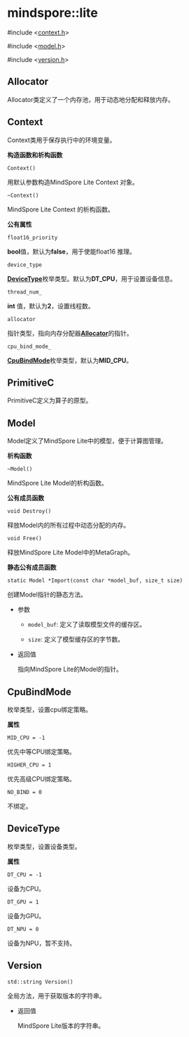 # mindspore::lite

#include &lt;[context.h](https://gitee.com/mindspore/mindspore/blob/r1.0/mindspore/lite/include/context.h)&gt;

#include &lt;[model.h](https://gitee.com/mindspore/mindspore/blob/r1.0/mindspore/lite/include/model.h)&gt;

#include &lt;[version.h](https://gitee.com/mindspore/mindspore/blob/r1.0/mindspore/lite/include/version.h)&gt;


## Allocator

Allocator类定义了一个内存池，用于动态地分配和释放内存。

## Context

Context类用于保存执行中的环境变量。

**构造函数和析构函数**

```
Context()
```

用默认参数构造MindSpore Lite Context 对象。

```
~Context()
```

MindSpore Lite Context 的析构函数。

**公有属性**

```
float16_priority
```

**bool**值，默认为**false**，用于使能float16 推理。

```
device_type
```

[**DeviceType**](https://www.mindspore.cn/lite/docs/zh-CN/r1.0/apicc/lite.html#devicetype)枚举类型。默认为**DT_CPU**，用于设置设备信息。

```
thread_num_
```

**int** 值，默认为**2**，设置线程数。

```
allocator
```

指针类型，指向内存分配器[**Allocator**](https://www.mindspore.cn/lite/docs/zh-CN/r1.0/apicc/lite.html#allocator)的指针。

```
cpu_bind_mode_ 
```

[**CpuBindMode**](https://www.mindspore.cn/lite/docs/zh-CN/r1.0/apicc/lite.html#cpubindmode)枚举类型，默认为**MID_CPU**。 

## PrimitiveC

PrimitiveC定义为算子的原型。

## Model

Model定义了MindSpore Lite中的模型，便于计算图管理。

**析构函数**

```
~Model()
```

MindSpore Lite Model的析构函数。

**公有成员函数**

```     
void Destroy()
```

释放Model内的所有过程中动态分配的内存。

```
void Free()
```

释放MindSpore Lite Model中的MetaGraph。

**静态公有成员函数**

```
static Model *Import(const char *model_buf, size_t size)
```

创建Model指针的静态方法。

- 参数    

  - `model_buf`: 定义了读取模型文件的缓存区。   

  - `size`: 定义了模型缓存区的字节数。

- 返回值  

  指向MindSpore Lite的Model的指针。
      
## CpuBindMode
枚举类型，设置cpu绑定策略。

**属性**

```
MID_CPU = -1
```

优先中等CPU绑定策略。

```
HIGHER_CPU = 1
```

优先高级CPU绑定策略。

```
NO_BIND = 0
```

不绑定。

## DeviceType
枚举类型，设置设备类型。

**属性**

```
DT_CPU = -1
```

设备为CPU。

```
DT_GPU = 1
```

设备为GPU。

```
DT_NPU = 0
```

设备为NPU，暂不支持。

## Version

```
std::string Version()
```
全局方法，用于获取版本的字符串。

- 返回值

    MindSpore Lite版本的字符串。